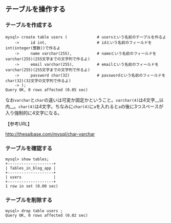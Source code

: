 ## テーブルを操作する

### テーブルを作成する

```
mysql> create table users (             # usersという名前のテーブルを作るよ
    ->     id int,                      # idという名前のフィールドをint(integer(整数))で作るよ
    ->     name varchar(255),           # nameという名前のフィールドをvarchar(255)(255文字までの文字列で作るよ)
    ->     email varchar(255),          # emailという名前のフィールドをvarchar(255)(255文字までの文字列で作るよ)
    ->     password char(32)            # passwordという名前のフィールドをchar(32)(32文字の文字列で作るよ)
    -> );
Query OK, 0 rows affected (0.05 sec)
```

なお`varchar`と`char`の違いは可変か固定かということ。`varchar(4)`は4文字__以内__。`char(4)`は4文字。ちなみに`char(4)`に`a`を入れると`a`の後に3つスペースが入り強制的に4文字になる。

【参考URL】

http://thesaibase.com/mysql/char-varchar




### テーブルを確認する

```
mysql> show tables;
+--------------------+
| Tables_in_blog_app |
+--------------------+
| users              |
+--------------------+
1 row in set (0.00 sec)
```



### テーブルを削除する

```
mysql> drop table users ;
Query OK, 0 rows affected (0.02 sec)
```
